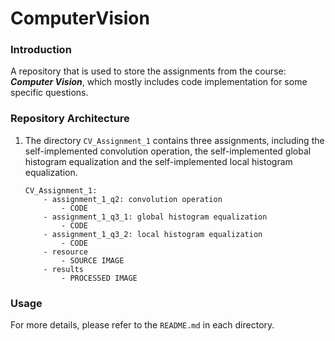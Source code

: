 # ComputerVision

### Introduction

A repository that is used to store the assignments from the course: ***Computer Vision***, which mostly includes code implementation for some specific questions.  

### Repository Architecture

1. The directory ``CV_Assignment_1`` contains three assignments, including the self-implemented convolution operation, the self-implemented global histogram equalization and the self-implemented local histogram equalization.

    ```
    CV_Assignment_1:
        - assignment_1_q2: convolution operation
            - CODE
        - assignment_1_q3_1: global histogram equalization
            - CODE
        - assignment_1_q3_2: local histogram equalization
            - CODE
        - resource
            - SOURCE IMAGE
        - results
            - PROCESSED IMAGE
    ```

### Usage

For more details, please refer to the ``README.md`` in each directory. 